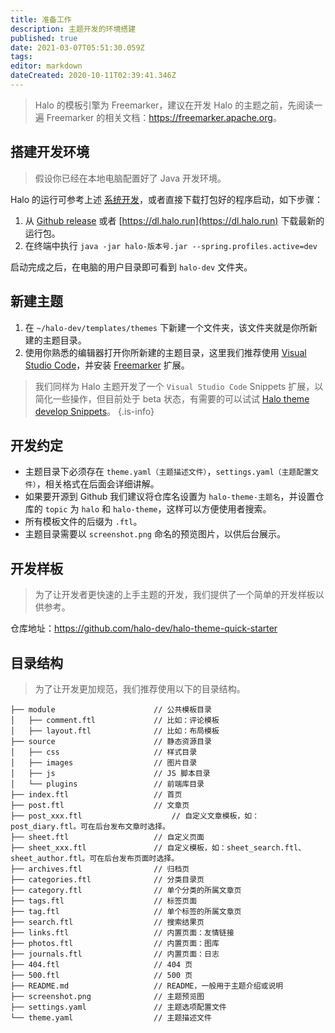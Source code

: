 ```yaml
---
title: 准备工作
description: 主题开发的环境搭建
published: true
date: 2021-03-07T05:51:30.059Z
tags: 
editor: markdown
dateCreated: 2020-10-11T02:39:41.346Z
---
```


> Halo 的模板引擎为 Freemarker，建议在开发 Halo 的主题之前，先阅读一遍 Freemarker 的相关文档：<https://freemarker.apache.org>。

## 搭建开发环境

> 假设你已经在本地电脑配置好了 Java 开发环境。

Halo 的运行可参考上述 [系统开发](/developer-guide/core/prepare)，或者直接下载打包好的程序启动，如下步骤：

1. 从 [Github release](https://github.com/halo-dev/halo/releases) 或者 [https://dl.halo.run](https://dl.halo.run) 下载最新的运行包。
2. 在终端中执行 `java -jar halo-版本号.jar --spring.profiles.active=dev`

启动完成之后，在电脑的用户目录即可看到 `halo-dev` 文件夹。

## 新建主题

1. 在 `~/halo-dev/templates/themes` 下新建一个文件夹，该文件夹就是你所新建的主题目录。
2. 使用你熟悉的编辑器打开你所新建的主题目录，这里我们推荐使用 [Visual Studio Code](https://code.visualstudio.com)，并安装 [Freemarker](https://marketplace.visualstudio.com/items?itemName=dcortes92.FreeMarker) 扩展。

> 我们同样为 Halo 主题开发了一个 `Visual Studio Code` Snippets 扩展，以简化一些操作，但目前处于 beta 状态，有需要的可以试试 [Halo theme develop Snippets](https://marketplace.visualstudio.com/items?itemName=halo-dev.halo-theme-dev-snippets-for-vs-code)。
{.is-info}


## 开发约定

- 主题目录下必须存在 `theme.yaml（主题描述文件）`，`settings.yaml（主题配置文件）`，相关格式在后面会详细讲解。
- 如果要开源到 Github 我们建议将仓库名设置为 `halo-theme-主题名`，并设置仓库的 `topic` 为 `halo` 和 `halo-theme`，这样可以方便使用者搜索。
- 所有模板文件的后缀为 `.ftl`。
- 主题目录需要以 `screenshot.png` 命名的预览图片，以供后台展示。

## 开发样板

> 为了让开发者更快速的上手主题的开发，我们提供了一个简单的开发样板以供参考。

仓库地址：<https://github.com/halo-dev/halo-theme-quick-starter>

## 目录结构

> 为了让开发更加规范，我们推荐使用以下的目录结构。

```
├── module                      // 公共模板目录
│   ├── comment.ftl             // 比如：评论模板
│   ├── layout.ftl              // 比如：布局模板
├── source                      // 静态资源目录
│   ├── css                     // 样式目录
│   ├── images                  // 图片目录
│   ├── js                      // JS 脚本目录
│   └── plugins                 // 前端库目录
├── index.ftl                   // 首页
├── post.ftl                    // 文章页
├── post_xxx.ftl                    // 自定义文章模板，如：post_diary.ftl。可在后台发布文章时选择。
├── sheet.ftl                   // 自定义页面
├── sheet_xxx.ftl               // 自定义模板，如：sheet_search.ftl、sheet_author.ftl。可在后台发布页面时选择。
├── archives.ftl                // 归档页
├── categories.ftl              // 分类目录页
├── category.ftl                // 单个分类的所属文章页
├── tags.ftl                    // 标签页面
├── tag.ftl                     // 单个标签的所属文章页
├── search.ftl                  // 搜索结果页
├── links.ftl                   // 内置页面：友情链接
├── photos.ftl                  // 内置页面：图库
├── journals.ftl                // 内置页面：日志
├── 404.ftl                     // 404 页
├── 500.ftl                     // 500 页
├── README.md                   // README，一般用于主题介绍或说明
├── screenshot.png              // 主题预览图
├── settings.yaml               // 主题选项配置文件
└── theme.yaml                  // 主题描述文件
```